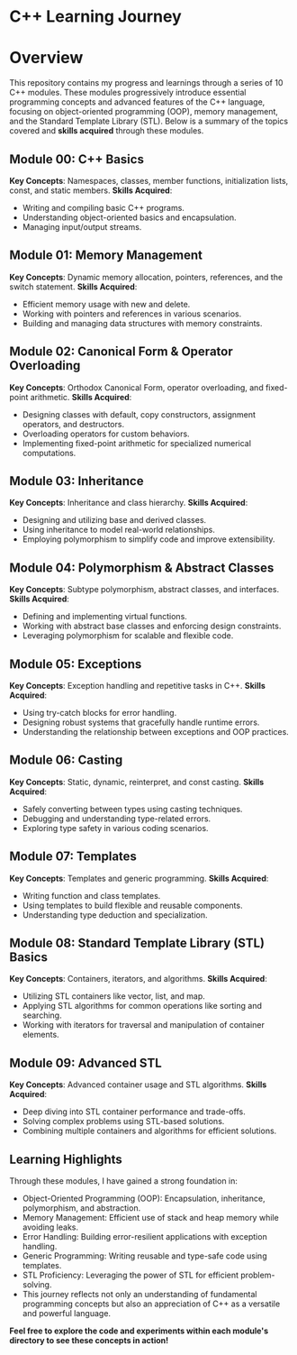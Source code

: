 # C++ Learning Journey

# Overview
This repository contains my progress and learnings through a series of 10 C++ modules. These modules progressively introduce essential programming concepts and advanced features of the C++ language, focusing on object-oriented programming (OOP), memory management, and the Standard Template Library (STL). Below is a summary of the topics covered and **skills acquired** through these modules.


## Module 00: C++ Basics

**Key Concepts**: Namespaces, classes, member functions, initialization lists, const, and static members.
**Skills Acquired**:
- Writing and compiling basic C++ programs.
- Understanding object-oriented basics and encapsulation.
- Managing input/output streams.

## Module 01: Memory Management
**Key Concepts**: Dynamic memory allocation, pointers, references, and the switch statement.
**Skills Acquired**:
- Efficient memory usage with new and delete.
- Working with pointers and references in various scenarios.
- Building and managing data structures with memory constraints.

## Module 02: Canonical Form & Operator Overloading
**Key Concepts**: Orthodox Canonical Form, operator overloading, and fixed-point arithmetic.
**Skills Acquired**:
- Designing classes with default, copy constructors, assignment operators, and destructors.
- Overloading operators for custom behaviors.
- Implementing fixed-point arithmetic for specialized numerical computations.

## Module 03: Inheritance
**Key Concepts**: Inheritance and class hierarchy.
**Skills Acquired**:
- Designing and utilizing base and derived classes.
- Using inheritance to model real-world relationships.
- Employing polymorphism to simplify code and improve extensibility.

## Module 04: Polymorphism & Abstract Classes
**Key Concepts**: Subtype polymorphism, abstract classes, and interfaces.
**Skills Acquired**:
- Defining and implementing virtual functions.
- Working with abstract base classes and enforcing design constraints.
- Leveraging polymorphism for scalable and flexible code.

## Module 05: Exceptions
**Key Concepts**: Exception handling and repetitive tasks in C++.
**Skills Acquired**:
- Using try-catch blocks for error handling.
- Designing robust systems that gracefully handle runtime errors.
- Understanding the relationship between exceptions and OOP practices.

## Module 06: Casting
**Key Concepts**: Static, dynamic, reinterpret, and const casting.
**Skills Acquired**:
- Safely converting between types using casting techniques.
- Debugging and understanding type-related errors.
- Exploring type safety in various coding scenarios.

## Module 07: Templates
**Key Concepts**: Templates and generic programming.
**Skills Acquired**:
- Writing function and class templates.
- Using templates to build flexible and reusable components.
- Understanding type deduction and specialization.

## Module 08: Standard Template Library (STL) Basics
**Key Concepts**: Containers, iterators, and algorithms.
**Skills Acquired**:
- Utilizing STL containers like vector, list, and map.
- Applying STL algorithms for common operations like sorting and searching.
- Working with iterators for traversal and manipulation of container elements.

## Module 09: Advanced STL
**Key Concepts**: Advanced container usage and STL algorithms.
**Skills Acquired**:
- Deep diving into STL container performance and trade-offs.
- Solving complex problems using STL-based solutions.
- Combining multiple containers and algorithms for efficient solutions.

## Learning Highlights
Through these modules, I have gained a strong foundation in:

- Object-Oriented Programming (OOP): Encapsulation, inheritance, polymorphism, and abstraction.
- Memory Management: Efficient use of stack and heap memory while avoiding leaks.
- Error Handling: Building error-resilient applications with exception handling.
- Generic Programming: Writing reusable and type-safe code using templates.
- STL Proficiency: Leveraging the power of STL for efficient problem-solving.
- This journey reflects not only an understanding of fundamental programming concepts but also an appreciation of C++ as a versatile and powerful language.

**Feel free to explore the code and experiments within each module's directory to see these concepts in action!**